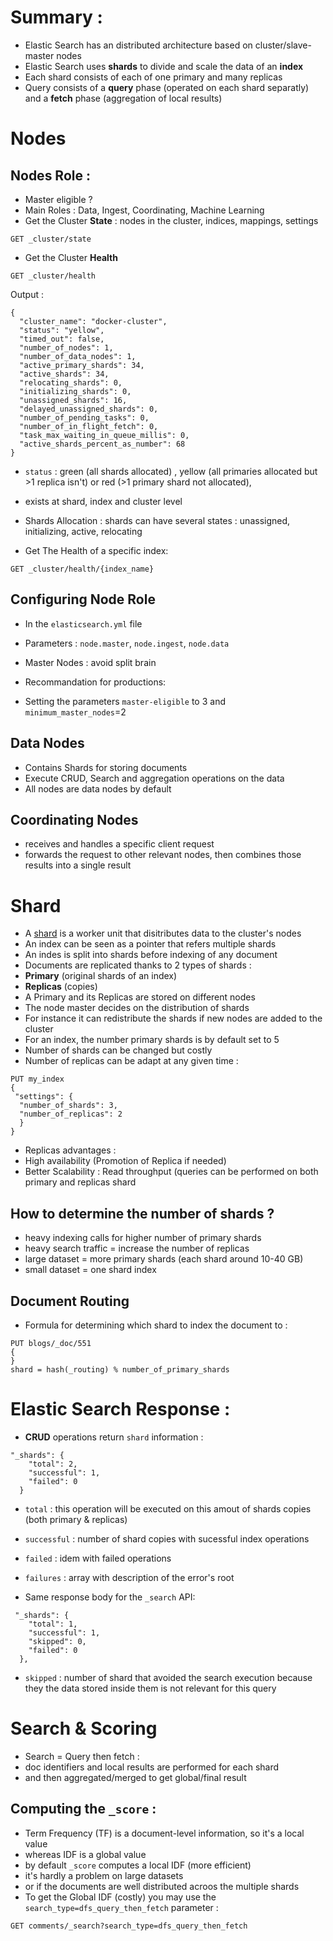 # Summary :
- Elastic Search has an distributed architecture based on cluster/slave-master nodes
- Elastic Search uses **shards** to divide and scale the data of an **index**
- Each shard consists of each of one primary and many replicas
- Query consists of a **query** phase (operated on each shard separatly) and a **fetch** phase (aggregation of local results)

# Nodes
## Nodes Role : 
- Master eligible ?
- Main Roles : Data, Ingest, Coordinating, Machine Learning
- Get the Cluster **State** : nodes in the cluster, indices, mappings, settings
```
GET _cluster/state
```
- Get the Cluster **Health**

```
GET _cluster/health
```
Output :
```
{
  "cluster_name": "docker-cluster",
  "status": "yellow",
  "timed_out": false,
  "number_of_nodes": 1,
  "number_of_data_nodes": 1,
  "active_primary_shards": 34,
  "active_shards": 34,
  "relocating_shards": 0,
  "initializing_shards": 0,
  "unassigned_shards": 16,
  "delayed_unassigned_shards": 0,
  "number_of_pending_tasks": 0,
  "number_of_in_flight_fetch": 0,
  "task_max_waiting_in_queue_millis": 0,
  "active_shards_percent_as_number": 68
}
```
- `status` : green (all shards allocated) , yellow (all primaries allocated but >1 replica isn't) or red (>1 primary shard not allocated), 
- exists at shard, index and cluster level
- Shards Allocation : shards can have several states : unassigned, initializing, active, relocating

- Get The Health of a specific index:
```
GET _cluster/health/{index_name}
```

## Configuring Node Role
- In the `elasticsearch.yml` file
- Parameters : `node.master`, `node.ingest`, `node.data`
- Master Nodes : avoid split brain

-  Recommandation for productions:
- Setting the parameters `master-eligible` to 3 and `minimum_master_nodes`=2
## Data Nodes
- Contains Shards for storing documents
- Execute CRUD, Search and aggregation operations on the data
- All nodes are data nodes by default
## Coordinating Nodes
- receives and handles a specific client request
- forwards the request to other relevant nodes, then combines those results into a single result
 
# Shard
- A [shard](https://www.elastic.co/guide/en/elasticsearch/reference/current/size-your-shards.html) is a worker unit that disitributes data to the cluster's nodes
- An index can be seen as a pointer that refers multiple shards 
-  An indes is split into shards before indexing of any document
-  Documents are replicated thanks to 2 types of shards :
-  **Primary** (original shards of an index)
-  **Replicas** (copies)
-  A Primary and its Replicas are stored on different nodes
-  The node master decides on the distribution of shards 
-  For instance it can redistribute the shards if new nodes are added to the cluster
-  For an index, the number primary shards is by default set to 5
-  Number of shards can be changed but costly
-  Number of replicas can be adapt at any given time :
```
PUT my_index
{
 "settings": {
  "number_of_shards": 3,
  "number_of_replicas": 2
  }
}
```
- Replicas advantages :
- High availability (Promotion of Replica if needed)
- Better Scalability : Read throughput (queries can be performed on both primary and replicas shard

## How to determine the number of shards ?
- heavy indexing calls for higher number of primary shards
- heavy search traffic = increase the number of replicas
- large dataset = more primary shards (each shard around 10-40 GB)
- small dataset = one shard index

## Document Routing
 - Formula for determining which shard to index the document to :
```
PUT blogs/_doc/551
{
}
shard = hash(_routing) % number_of_primary_shards
```
# Elastic Search Response :
- **CRUD** operations return `shard` information :
```
"_shards": {
    "total": 2,
    "successful": 1,
    "failed": 0
  }
```
- `total` : this operation will be executed on this amout of shards copies (both primary & replicas)
-  `successful` : number of shard copies with sucessful index operations
-  `failed` : idem with failed operations
-  `failures` : array with description of the error's root

- Same response body for the `_search` API:
```
 "_shards": {
    "total": 1,
    "successful": 1,
    "skipped": 0,
    "failed": 0
  },
```
- `skipped` : number of shard that avoided the search execution because they the data stored inside them is not relevant for this query

# Search & Scoring

- Search = Query then fetch :
- doc identifiers and local results are performed for each shard
- and then aggregated/merged to get global/final result

## Computing the `_score` :
- Term Frequency (TF) is a document-level information, so it's a local value
-  whereas IDF is a global value
- by default `_score` computes a local IDF (more efficient)
- it's hardly a problem on large datasets
- or if the documents are well distributed acroos the multiple shards
- To get the Global IDF (costly) you may use the `search_type=dfs_query_then_fetch` parameter :
```
GET comments/_search?search_type=dfs_query_then_fetch
```
